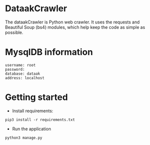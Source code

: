# DataakCrawler

The dataakCrawler is Python web crawler.
It uses the requests and Beautiful Soup (bs4) modules, which help keep the code as simple as possible.


# MysqlDB information
```
username: root
password: 
database: dataak
address: localhost
```

# Getting started

* Install requirements:
````
pip3 install -r requirements.txt
````
* Run the application
````
python3 manage.py 
````
